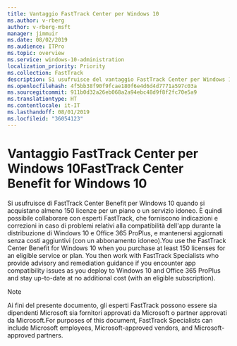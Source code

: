 ```yaml
---
title: Vantaggio FastTrack Center per Windows 10
ms.author: v-rberg
author: v-rberg-msft
manager: jimmuir
ms.date: 08/02/2019
ms.audience: ITPro
ms.topic: overview
ms.service: windows-10-administration
localization_priority: Priority
ms.collection: FastTrack
description: Si usufruisce del vantaggio FastTrack Center per Windows 10 quando si acquistano * almeno* 150 licenze per un servizio o piano idoneo.
ms.openlocfilehash: 4f5bb38f90f9fcae180f6e4d6d4d7771a597c03a
ms.sourcegitcommit: 911b0d32a26eb068a2a94ebc48d9f8f2fc70e5a9
ms.translationtype: HT
ms.contentlocale: it-IT
ms.lasthandoff: 08/01/2019
ms.locfileid: "36054123"
---
```

# <a name="fasttrack-center-benefit-for-windows-10"></a><span data-ttu-id="cec5f-103">Vantaggio FastTrack Center per Windows 10</span><span class="sxs-lookup"><span data-stu-id="cec5f-103">FastTrack Center Benefit for Windows 10</span></span>

<span data-ttu-id="cec5f-p101">Si usufruisce di FastTrack Center Benefit per Windows 10 quando si acquistano almeno 150 licenze per un piano o un servizio idoneo. È quindi possibile collaborare con esperti FastTrack, che forniscono indicazioni e correzioni in caso di problemi relativi alla compatibilità dell'app durante la distribuzione di Windows 10 e Office 365 ProPlus, e mantenersi aggiornati senza costi aggiuntivi (con un abbonamento idoneo).</span><span class="sxs-lookup"><span data-stu-id="cec5f-p101">You use the FastTrack Center Benefit for Windows 10 when you purchase  at least  150 licenses for an eligible service or plan. You then work with FastTrack Specialists who provide advisory and remediation guidance if you encounter app compatibility issues as you deploy to Windows 10 and Office 365 ProPlus and stay up-to-date at no additional cost (with an eligible subscription).</span></span>
  
> [!NOTE]
> <span data-ttu-id="cec5f-106">Ai fini del presente documento, gli esperti FastTrack possono essere sia dipendenti Microsoft sia fornitori approvati da Microsoft o partner approvati da Microsoft.</span><span class="sxs-lookup"><span data-stu-id="cec5f-106">For purposes of this document, FastTrack Specialists can include Microsoft employees, Microsoft-approved vendors, and Microsoft-approved partners.</span></span> 
    

  

  

 